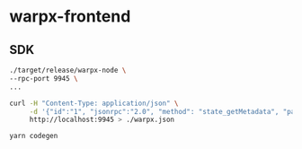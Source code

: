 # warpx-frontend

## SDK

```bash
./target/release/warpx-node \
--rpc-port 9945 \
...
```

```bash
curl -H "Content-Type: application/json" \
     -d '{"id":"1", "jsonrpc":"2.0", "method": "state_getMetadata", "params":[]}' \
     http://localhost:9945 > ./warpx.json
```

```bash
yarn codegen
```
